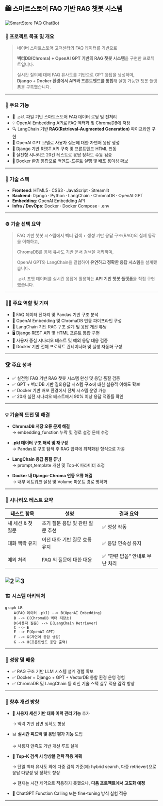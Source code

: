 ## 🛍️ 스마트스토어 FAQ 기반 RAG 챗봇 시스템
![SmartStore FAQ ChatBot](https://github.com/user-attachments/assets/da43d5c9-a91f-40fa-8e28-b5db639d7cf7)

### 📌 프로젝트 목표 및 개요

> 네이버 스마트스토어 고객센터의 FAQ 데이터를 기반으로  
>  
> **벡터DB(Chroma) + OpenAI GPT 기반의 RAG 챗봇 시스템**을 구현한 프로젝트입니다.  
>  
> 실시간 질의에 대해 FAQ 유사도를 기반으로 GPT 응답을 생성하며,  
> **Django + Docker 환경에서 API와 프론트엔드를 통합**해 실행 가능한 챗봇 플랫폼을 구축했습니다.

---

### 🎯 주요 기능

- 📄 `.pkl` 파일 기반 스마트스토어 FAQ 데이터 로딩 및 전처리
- 💡 OpenAI Embedding API로 FAQ 벡터화 및 ChromaDB에 저장
- 🔍 LangChain 기반 **RAG(Retrieval-Augmented Generation)** 파이프라인 구현
- 🧠 OpenAI GPT 모델로 사용자 질문에 대한 자연어 응답 생성
- 🧩 Django 기반 REST API 구축 및 프론트엔드 HTML 연동
- 🧪 실전형 시나리오 20건 테스트로 응답 정확도 수동 검증
- 🐳 Docker 환경 통합으로 백엔드-프론트 실행 및 배포 용이성 확보

---

### 🧩 기술 스택

- **Frontend**: HTML5 · CSS3 · JavaScript · Streamlit  
- **Backend**: Django · Python · LangChain · ChromaDB · OpenAI GPT  
- **Embedding**: OpenAI Embedding API  
- **Infra / DevOps**: Docker · Docker Compose · .env

---

### ⚙️ 기술 선택 요약

> FAQ 기반 챗봇 시스템에서 벡터 검색 + 생성 기반 응답 구조(RAG)의 실제 동작을 이해하고,  
>  
> ChromaDB를 통해 유사도 기반 문서 검색을 처리하며,  
>  
> OpenAI GPT와 LangChain을 결합하여 **유연하고 정확한 응답 시스템**을 설계했습니다.  
>  
> `.pkl` 포맷 데이터를 실시간 응답에 활용하는 **API 기반 챗봇 플랫폼**을 직접 구현했습니다.

---

### 👨‍💻 주요 역할 및 기여

- 📁 FAQ 데이터 전처리 및 Pandas 기반 구조 분석
- 🧠 OpenAI Embedding 및 ChromaDB 연동 파이프라인 구성
- 🔧 LangChain 기반 RAG 구조 설계 및 응답 개선 튜닝
- 🖥 Django REST API 및 HTML 프론트 통합 구현
- 🧪 사용자 중심 시나리오 테스트 및 예외 응답 대응 검증
- 🐳 Docker 기반 전체 프로젝트 컨테이너화 및 실행 자동화 구성

---

### 🏆 주요 성과

- ✅ 실전형 FAQ 기반 RAG 챗봇 시스템 완성 및 응답 품질 검증
- ✅ GPT + 벡터DB 기반 질의응답 시스템 구조에 대한 실용적 이해도 확보
- ✅ Docker 기반 배포 환경에서 전체 시스템 운영 가능
- ✅ 20개 실전 시나리오 테스트에서 90% 이상 응답 적중률 확인

---

### 💡 기술적 도전 및 해결

- **ChromaDB 저장 오류 문제 해결**  
  → embedding_function 누락 및 경로 설정 문제 수정

- **.pkl 데이터 구조 해석 및 재구성**  
  → Pandas로 구조 탐색 후 RAG 입력에 최적화된 형식으로 가공

- **LangChain 응답 품질 튜닝**  
  → prompt_template 개선 및 Top-K 파라미터 조정

- **Docker 내 Django-Chroma 연동 오류 해결**  
  → 내부 네트워크 설정 및 Volume 마운트 경로 명확화

---

### 🧪 시나리오 테스트 요약

| 테스트 항목 | 설명 | 결과 요약 |
|-------------|------|-----------|
| 새 세션 & 첫 질문 | 초기 질문 응답 및 관련 질문 추천 | ✅ 정상 작동 |
| 대화 맥락 유지 | 이전 대화 기반 질문 흐름 유지 | ✅ 응답 연속성 유지 |
| 예외 처리 | FAQ 외 질문에 대한 대응 | ✅ “관련 없음” 안내로 무난 처리 |

![2](https://github.com/user-attachments/assets/72b58b4f-e8fb-4555-8fcd-a2e8852e3c06)
![3](https://github.com/user-attachments/assets/37b42a34-f5da-4b95-a3c4-199542840cec)
---

### 🏗 시스템 아키텍처

```mermaid
graph LR
    A(FAQ 데이터 .pkl) --> B(OpenAI Embedding)
    B --> C(ChromaDB 벡터 저장소)
    D(사용자 질문) --> E(LangChain Retriever)
    C --> E
    E --> F(OpenAI GPT)
    F --> G(자연어 응답 생성)
    G --> H(프론트엔드 응답 출력)
```
---

### 🌱 성장 및 배움

- ✅ RAG 구조 기반 LLM 시스템 설계 경험 확보
- ✅ Docker + Django + GPT + VectorDB 통합 환경 운영 경험
- ✅ ChromaDB 및 LangChain 등 최신 기술 스택 실무 적용 감각 향상

---

### 🚀 향후 개선 방향

- 🔁 **사용자 세션 기반 대화 이력 관리 기능** 추가
    
    → 맥락 기반 답변 정확도 향상
    
- 📊 **실시간 피드백 및 응답 평가 기능** 도입
    
    → 사용자 만족도 기반 개선 루프 설계
    
- 🧠 **Top-K 검색 시 앙상블 전략 적용 계획**
    
    → 단일 벡터 유사도 외에 다중 검색 기준(예: hybrid search, 다중 retriever)으로 응답 다양성 및 정확도 향상
    
    → 현재는 시간 제약으로 적용하지 못했으나, **다음 프로젝트에서 고도화 예정**
    
- 🤖 ChatGPT Function Calling 또는 fine-tuning 방식 실험 적용

---

